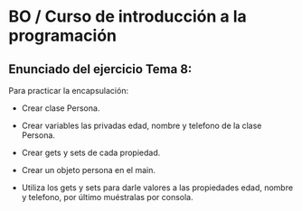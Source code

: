 # BO / Curso de introducción a la programación
## Enunciado del ejercicio Tema 8:

Para practicar la encapsulación:

- Crear clase Persona.

- Crear variables las privadas edad, nombre y telefono de la clase Persona.

- Crear gets y sets de cada propiedad.

- Crear un objeto persona en el main.

- Utiliza los gets y sets para darle valores a las propiedades edad, nombre y telefono, por último muéstralas por consola.
